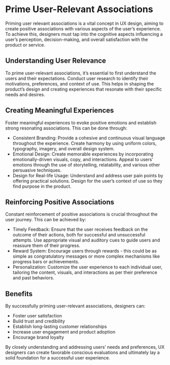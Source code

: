 # Prime User-Relevant Associations

Priming user relevant associations is a vital concept in UX design, aiming to create positive associations with various aspects of the user’s experience. To achieve this, designers must tap into the cognitive aspects influencing a user’s perception, decision-making, and overall satisfaction with the product or service.

## Understanding User Relevance

To prime user-relevant associations, it’s essential to first understand the users and their expectations. Conduct user research to identify their motivations, preferences, and context of use. This helps in shaping the product’s design and creating experiences that resonate with their specific needs and desires.

## Creating Meaningful Experiences

Foster meaningful experiences to evoke positive emotions and establish strong resonating associations. This can be done through:

- Consistent Branding: Provide a cohesive and continuous visual language throughout the experience. Create harmony by using uniform colors, typography, imagery, and overall design system.
- Emotional Design: Create memorable experiences by incorporating emotionally-driven visuals, copy, and interactions. Appeal to users’ emotions through the use of storytelling, relatability, and various other persuasive techniques.
- Design for Real-life Usage: Understand and address user pain points by offering practical solutions. Design for the user’s context of use so they find purpose in the product.

## Reinforcing Positive Associations

Constant reinforcement of positive associations is crucial throughout the user journey. This can be achieved by:

- Timely Feedback: Ensure that the user receives feedback on the outcome of their actions, both for successful and unsuccessful attempts. Use appropriate visual and auditory cues to guide users and reassure them of their progress.
- Reward System: Encourage users through rewards - this could be as simple as congratulatory messages or more complex mechanisms like progress bars or achievements.
- Personalization: Customize the user experience to each individual user, tailoring the content, visuals, and interactions as per their preference and past behaviors.

## Benefits

By successfully priming user-relevant associations, designers can:

- Foster user satisfaction
- Build trust and credibility
- Establish long-lasting customer relationships
- Increase user engagement and product adoption
- Encourage brand loyalty

By closely understanding and addressing users’ needs and preferences, UX designers can create favorable conscious evaluations and ultimately lay a solid foundation for a successful user experience.
